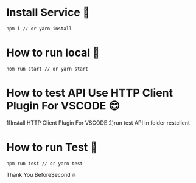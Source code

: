 # Install Service 🎉

`npm i // or yarn install`

# How to run local 🚀

`nom run start // or yarn start`

# How to test API Use HTTP Client Plugin For VSCODE 😊

1)Install HTTP Client Plugin For VSCODE
2)run test API in folder restclient

# How to run Test 🧪

`npm run test // or yarn test`

Thank You
BeforeSecond 🔥
